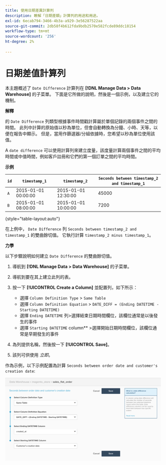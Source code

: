 ```yaml
---
title: 使用日期差異計算列
description: 瞭解「日期差額」計算列的用途和用途。
exl-id: 6ecab794-3466-4b3a-a929-3e56287522aa
source-git-commit: 2db58f4b612fda9bdb2570e582fcde89ddc18154
workflow-type: tm+mt
source-wordcount: '256'
ht-degree: 2%

---
```


# 日期差值計算列

本主題概述了 `Date Difference` 計算列在 **[!DNL Manage Data > Data Warehouse]** 的子菜單。 下面是它所做的說明，然後是一個示例，以及建立它的機制。

**解釋**

的 `Date Difference` 列類型根據事件時間戳計算屬於單個記錄的兩個事件之間的時間。 此列中計算的原始值以秒為單位，但會自動轉換為分鐘、小時、天等，以便在報告中顯示。 但是，當用作篩選器/分組依據時，您希望以秒為單位使用該值。

A `date difference` 可以使用計算列來建立度量，該度量計算兩個事件之間的平均時間或中值時間，例如客戶註冊和它們的第一個訂單之間的平均時間。

**示例**

| **`id`** | **`timestamp_1`** | **`timestamp_2`** | **`Seconds between timestamp_2 and timestamp_1`** |
|--- |--- |--- |--- |
| `A` | 2015-01-01 00:00:00 | 2015-01-01 12:30:00 | 45000 |
| `B` | 2015-01-01 08:00:00 | 2015-01-01 10:00:00 | 7200 |

{style="table-layout:auto"}


在上例中， `Date Difference` 列 `Seconds between timestamp_2 and timestamp_1` 的雙曲餘切值。 它執行計算 `timestamp_2 minus timestamp_1`。

**力學**

以下步驟說明如何建立 `Date Difference` 的雙曲餘切值。

1. 導航到 **[!DNL Manage Data > Data Warehouse]** 的子菜單。
1. 導航到要在其上建立此列的表。
1. 按一下 **[!UICONTROL Create a Column]** 並配置列，如下所示：
   * 選擇 `Column Definition Type` > `Same Table`
   * 選擇 `Column Definition Equation` > `DATE_DIFF = (Ending DATETIME - Starting DATETIME)`
   * 選擇 `Ending DATETIME` 列>選擇結束日期時間欄位，該欄位通常是以後發生的事件
   * 選擇 `Starting DATETIME` column** >選擇開始日期時間欄位，該欄位通常是早期發生的事件

1. 為列提供名稱，然後按一下 **[!UICONTROL Save]**。
1. 該列可供使用 *立即*。

作為示例，以下示例配置為計算 `Seconds between order date and customer's creation date`:

![](../../assets/date_diff.png)
